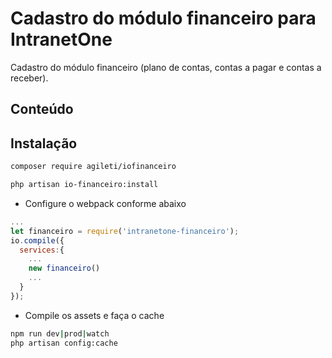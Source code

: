 
# Cadastro do módulo financeiro para IntranetOne
Cadastro do módulo financeiro (plano de contas, contas a pagar e contas a receber).
## Conteúdo
 
## Instalação

```sh
composer require agileti/iofinanceiro
```
```sh
php artisan io-financeiro:install
```

- Configure o webpack conforme abaixo 
```js
...
let financeiro = require('intranetone-financeiro');
io.compile({
  services:{
    ...
    new financeiro()
    ...
  }
});

```
- Compile os assets e faça o cache
```sh
npm run dev|prod|watch
php artisan config:cache
```
